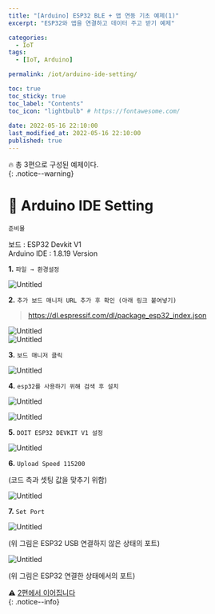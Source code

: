 ```yaml
---
title: "[Arduino] ESP32 BLE + 앱 연동 기초 예제(1)"
excerpt: "ESP32와 앱을 연결하고 데이터 주고 받기 예제"

categories:
  - IoT
tags:
  - [IoT, Arduino]

permalink: /iot/arduino-ide-setting/

toc: true
toc_sticky: true
toc_label: "Contents"
toc_icon: "lightbulb" # https://fontawesome.com/
 
date: 2022-05-16 22:10:00
last_modified_at: 2022-05-16 22:10:00
published: true
---
```


🔥 총 3편으로 구성된 예제이다.  
{: .notice--warning}

# 🎒 Arduino IDE Setting

`준비물`  

보드 : ESP32 Devkit V1  
Arduino IDE : 1.8.19 Version  

**1.** `파일 → 환경설정`  

![Untitled](/assets/images/post_img/arduino-ide-setting/Untitled.png)  

**2.** `추가 보드 매니저 URL 추가 후 확인 (아래 링크 붙여넣기)`  

> https://dl.espressif.com/dl/package_esp32_index.json  

![Untitled](/assets/images/post_img/arduino-ide-setting/Untitled1.png)  
![Untitled](/assets/images/post_img/arduino-ide-setting/Untitled2.png)  

**3.** `보드 매니저 클릭`  

![Untitled](/assets/images/post_img/arduino-ide-setting/Untitled3.png)  

**4.** `esp32를 사용하기 위해 검색 후 설치`  

![Untitled](/assets/images/post_img/arduino-ide-setting/Untitled4.png)  

![Untitled](/assets/images/post_img/arduino-ide-setting/Untitled5.png)  

**5.** `DOIT ESP32 DEVKIT V1 설정`  

![Untitled](/assets/images/post_img/arduino-ide-setting/Untitled6.png)  

**6.** `Upload Speed 115200`  

(코드 측과 셋팅 값을 맞추기 위함)  
    
![Untitled](/assets/images/post_img/arduino-ide-setting/Untitled7.png)  

**7.** `Set Port`  

![Untitled](/assets/images/post_img/arduino-ide-setting/Untitled8.png)  

(위 그림은 ESP32 USB 연결하지 않은 상태의 포트)  

![Untitled](/assets/images/post_img/arduino-ide-setting/Untitled9.png)  

(위 그림은 ESP32 연결한 상태에서의 포트)  

⚠️ [2편에서 이어집니다](https://kdjun97.github.io/iot/arduino-ble-testing/)  
{: .notice--info}  